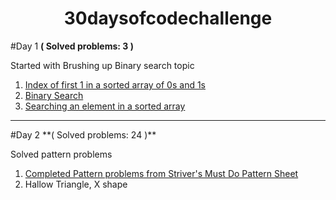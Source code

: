 <h1 align=center>30daysofcodechallenge</h1>

#Day 1 **( Solved problems: 3 )**

  Started with Brushing up Binary search topic
  1)  <a href="https://www.geeksforgeeks.org/problems/index-of-first-1-in-a-sorted-array-of-0s-and-1s4048/1?page=2&category=Arrays&difficulty=Basic&sortBy=submissions">Index of first 1 in a sorted array of 0s and 1s</a>
  2)  <a href="https://www.geeksforgeeks.org/problems/binary-search-1587115620/1?page=1&category=Arrays,Binary%20Search&difficulty=Basic&sortBy=submissions">Binary Search</a>
  3)  <a href="https://www.geeksforgeeks.org/problems/who-will-win-1587115621/1?page=1&category=Binary%20Search&difficulty=Basic&sortBy=submissions">Searching an element in a sorted array</a>
<hr>
#Day 2 **( Solved problems: 24 )**

  Solved pattern problems
  1) <a href = "https://takeuforward.org/strivers-a2z-dsa-course/must-do-pattern-problems-before-starting-dsa/">Completed Pattern problems from Striver's Must Do Pattern Sheet</a>
  2) Hallow Triangle, X shape

